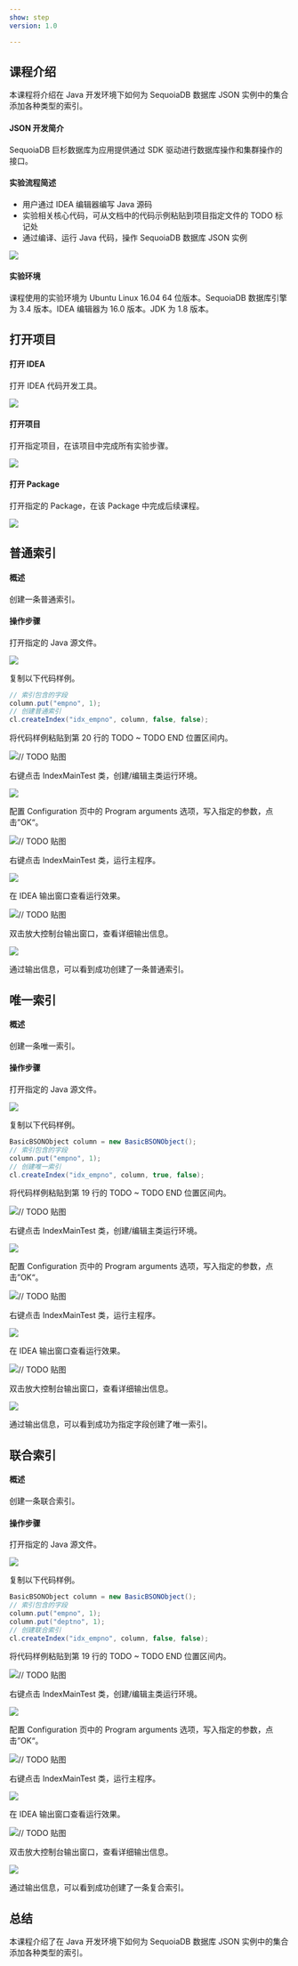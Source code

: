 ```yaml
---
show: step
version: 1.0

---
```


## 课程介绍

本课程将介绍在 Java 开发环境下如何为 SequoiaDB 数据库 JSON 实例中的集合添加各种类型的索引。

#### JSON 开发简介

SequoiaDB 巨杉数据库为应用提供通过 SDK 驱动进行数据库操作和集群操作的接口。

#### 实验流程简述

- 用户通过 IDEA 编辑器编写 Java 源码
- 实验相关核心代码，可从文档中的代码示例粘贴到项目指定文件的 TODO 标记处
- 通过编译、运行 Java 代码，操作 SequoiaDB 数据库 JSON 实例

![](https://doc.shiyanlou.com/courses/1736/1207281/7b1731fc121e3b460dcd9841eb0218a6-0)

#### 实验环境

课程使用的实验环境为 Ubuntu Linux 16.04 64 位版本。SequoiaDB 数据库引擎为 3.4 版本。IDEA 编辑器为 16.0 版本。JDK 为 1.8 版本。

## 打开项目

#### 打开 IDEA

打开 IDEA 代码开发工具。

![](https://doc.shiyanlou.com/courses/1736/1207281/06650396616c742995bb63fcf933fac5-0)

#### 打开项目

打开指定项目，在该项目中完成所有实验步骤。

![](https://doc.shiyanlou.com/courses/1736/1207281/9f17386c8098e8f4e46634f208fcd36b-0)

#### 打开 Package

打开指定的 Package，在该 Package 中完成后续课程。

![](https://doc.shiyanlou.com/courses/1736/1207281/2a376cfb6d5f2ffcf49e1e2de8d48809-0)

## 普通索引

#### 概述

创建一条普通索引。

#### 操作步骤

打开指定的 Java 源文件。

![](https://doc.shiyanlou.com/courses/1736/1207281/4189e305594e8c0cb0104fa6363adb90-0)

复制以下代码样例。

```java
// 索引包含的字段
column.put("empno", 1);
// 创建普通索引
cl.createIndex("idx_empno", column, false, false);
```

将代码样例粘贴到第 20 行的 TODO ~ TODO END 位置区间内。

![// TODO 贴图](https://doc.shiyanlou.com/courses/1736/1207281/c4a3c1a36b8001cbb93991ea12d9a266-0)

右键点击 IndexMainTest 类，创建/编辑主类运行环境。

![](https://doc.shiyanlou.com/courses/1736/1207281/303e8e2182e6abf56edbbb1c024ef65d-0)

配置 Configuration 页中的 Program arguments 选项，写入指定的参数，点击”OK“。

![// TODO 贴图](https://doc.shiyanlou.com/courses/1736/1207281/87ca0ea607ae75311510a4a14cef671d-0) 

右键点击 IndexMainTest 类，运行主程序。

![](https://doc.shiyanlou.com/courses/1736/1207281/bcdc6666f7a83fd115c4cb39c8bb1be8-0)

在 IDEA 输出窗口查看运行效果。

![// TODO 贴图](https://doc.shiyanlou.com/courses/1736/1207281/90f22a627bd7aa9ab094c1f5e6721a13-0)

双击放大控制台输出窗口，查看详细输出信息。

![](https://doc.shiyanlou.com/courses/1736/1207281/efe95c6413586322e317c4114e9c5900-0)

通过输出信息，可以看到成功创建了一条普通索引。

## 唯一索引

#### 概述

创建一条唯一索引。

#### 操作步骤

打开指定的 Java 源文件。

![](https://doc.shiyanlou.com/courses/1736/1207281/5a0cf72291ce2f4a434394266ba3381d-0)

复制以下代码样例。

```java
BasicBSONObject column = new BasicBSONObject();
// 索引包含的字段
column.put("empno", 1);
// 创建唯一索引
cl.createIndex("idx_empno", column, true, false);
```

将代码样例粘贴到第 19 行的 TODO ~ TODO END 位置区间内。

![// TODO 贴图](https://doc.shiyanlou.com/courses/1736/1207281/12a3004f5cebe49fa9aa2cae87c793c2-0)

右键点击 IndexMainTest 类，创建/编辑主类运行环境。

![](https://doc.shiyanlou.com/courses/1736/1207281/303e8e2182e6abf56edbbb1c024ef65d-0)

配置 Configuration 页中的 Program arguments 选项，写入指定的参数，点击”OK“。

![// TODO 贴图](https://doc.shiyanlou.com/courses/1736/1207281/b033baf9310c57be5d98356e2588ed5b-0) 

右键点击 IndexMainTest 类，运行主程序。

![](https://doc.shiyanlou.com/courses/1736/1207281/bcdc6666f7a83fd115c4cb39c8bb1be8-0)

在 IDEA 输出窗口查看运行效果。

![// TODO 贴图](https://doc.shiyanlou.com/courses/1736/1207281/90f22a627bd7aa9ab094c1f5e6721a13-0)

双击放大控制台输出窗口，查看详细输出信息。

![](https://doc.shiyanlou.com/courses/1736/1207281/27c702e9a16a480ff8c8c6892e6c37af-0)

通过输出信息，可以看到成功为指定字段创建了唯一索引。

## 联合索引

#### 概述

创建一条联合索引。

#### 操作步骤

打开指定的 Java 源文件。

![](https://doc.shiyanlou.com/courses/1736/1207281/28d45160bf8a3730b559d8671567aa53-0)

复制以下代码样例。

```java
BasicBSONObject column = new BasicBSONObject();
// 索引包含的字段
column.put("empno", 1);
column.put("deptno", 1);
// 创建联合索引
cl.createIndex("idx_empno", column, false, false);
```

将代码样例粘贴到第 19 行的 TODO ~ TODO END 位置区间内。

![// TODO 贴图](https://doc.shiyanlou.com/courses/1736/1207281/712bcb516e387f5eef33b6f7f87e6612-0)

右键点击 IndexMainTest 类，创建/编辑主类运行环境。

![](https://doc.shiyanlou.com/courses/1736/1207281/303e8e2182e6abf56edbbb1c024ef65d-0)

配置 Configuration 页中的 Program arguments 选项，写入指定的参数，点击”OK“。

![// TODO 贴图](https://doc.shiyanlou.com/courses/1736/1207281/79f87bfe1688462650c2805b8259ce83-0) 

右键点击 IndexMainTest 类，运行主程序。

![](https://doc.shiyanlou.com/courses/1736/1207281/bcdc6666f7a83fd115c4cb39c8bb1be8-0)

在 IDEA 输出窗口查看运行效果。

![// TODO 贴图](https://doc.shiyanlou.com/courses/1736/1207281/90f22a627bd7aa9ab094c1f5e6721a13-0)

双击放大控制台输出窗口，查看详细输出信息。

![](https://doc.shiyanlou.com/courses/1736/1207281/b06c037f883d72affc04ecb0f320bfde-0)

通过输出信息，可以看到成功创建了一条复合索引。

## 总结

本课程介绍了在 Java 开发环境下如何为 SequoiaDB 数据库 JSON 实例中的集合添加各种类型的索引。
